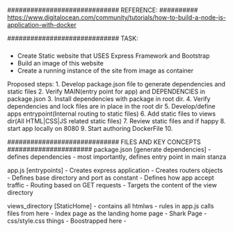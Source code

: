 #############################
REFERENCE: 
##########
https://www.digitalocean.com/community/tutorials/how-to-build-a-node-js-application-with-docker

#############################
TASK: 
#####
- Create Static website that USES Express Framework and Bootstrap 
- Build an image of this website 
- Create a running instance of the site from image as container 

Proposed steps: 
	1. Develop package.json file to generate dependencies and static files 
	2. Verify MAIN(entry point for app) and DEPENDENCIES in package.json 
	3. Install dependencies <npm install> with package in root dir. 
	4. Verify dependencies and lock files are in place in the root dir
	5. Develop/define apps entrypoint(Internal routing to static files) 
	6. Add static files to views dir(All HTML|CSS|JS related static files)
	7. Review static files and if happy
	8. start app locally on 8080 <node app.js>
	9. Start authoring DockerFile
	10. 

#############################
FILES AND KEY CONCEPTS 
######################
package.json [generate dependencies]
	- defines dependencies 
	- most importantly, defines entry point in main stanza 


app.js [entrypoints]
	- Creates express application 
	- Creates routers objects 
	- Defines base directory and port as constant
	- Defines how app accept traffic
	- Routing based on GET requests 
	- Targets the content of the view directory

views_directory [StaticHome]
	- contains all htmlws 
	- rules in app.js calls files from here 
	- Index page as the landing home page 
	- Shark Page 
	- css/style.css things - Boostrapped here 
	- 
